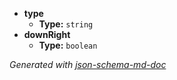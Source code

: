  - <b id="#/properties/type">type</b>
	 - **Type:** `string`
 - <b id="#/properties/downRight">downRight</b>
	 - **Type:** `boolean`

_Generated with [json-schema-md-doc](https://brianwendt.github.io/json-schema-md-doc/)_